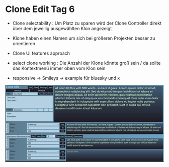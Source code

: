 # Clone Edit Tag 6

- Clone selectability : Um Platz zu sparen wird der Clone Controller direkt über dem jeweilig ausgewählten Klon angezeigt
- Klone haben einen Namen um sich bei größeren Projekten besser zu orientieren
- Clone UI features approach
- select clone working : Die Anzahl der Klone könnte groß sein / da sollte das Kontextmenü immer oben vom Klon sein

- responsive
-> Smileys
-> example für bluesky und x

![alt text](image5.png)